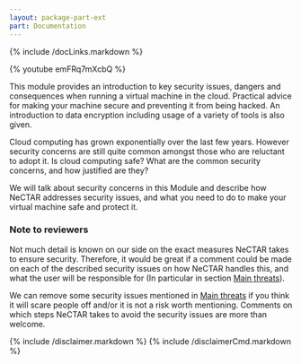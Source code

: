```yaml
---
layout: package-part-ext
part: Documentation
---
```

{% include /docLinks.markdown %}

{% youtube emFRq7mXcbQ %}

This module provides an introduction to key security issues, dangers and consequences when running a virtual machine in the cloud. Practical advice for making your machine secure and preventing it from being hacked. An introduction to data encryption including usage of a variety of tools is also given.

Cloud computing has grown exponentially over the last few years. However security concerns are still quite common amongst those who are reluctant to adopt it. Is cloud computing safe? What are the common security concerns, and how justified are they?

We will talk about security concerns in this Module and describe how NeCTAR addresses security issues, and what you need to do to make your virtual machine safe and protect it.

### Note to reviewers

Not much detail is known on our side on the exact measures NeCTAR takes to ensure security. Therefore, it would be great if a comment could be made on each of the described security issues on how NeCTAR handles this, and what the user will be responsible for (In particular in section [Main threats](concerns.html)).

We can remove some security issues mentioned in [Main threats](concerns.html) if you think it will scare people off and/or it is not a risk worth mentioning. Comments on which steps NeCTAR takes to avoid the security issues are more than welcome.



{% include /disclaimer.markdown %}
{% include /disclaimerCmd.markdown %}


